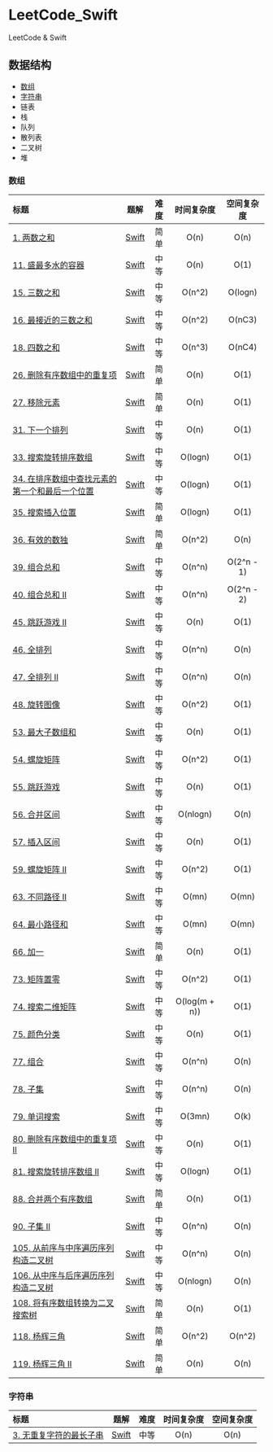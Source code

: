 # LeetCode_Swift

LeetCode & Swift

## 数据结构

- [数组](#数组)
- [字符串](#字符串)
- 链表
- 栈
- 队列
- 散列表
- 二叉树
- 堆


### 数组

| 标题 | 题解 | 难度 | 时间复杂度 | 空间复杂度 |
|:---|:---:|:---:|:---:|:---:|
| [1. 两数之和](https://leetcode-cn.com/problems/two-sum/)                                            | [Swift](https://github.com/KiligWYu/LeetCode_Swift/blob/master/Array/1_TwoSum.swift)                           | 简单 | O(n)       | O(n)       |
| [11. 盛最多水的容器](https://leetcode-cn.com/problems/container-with-most-water/)                   | [Swift](https://github.com/KiligWYu/LeetCode_Swift/blob/master/Array/11_ContainerWithMostWater.swift)          | 中等 | O(n)       | O(1)       |
| [15. 三数之和](https://leetcode-cn.com/problems/3sum/)                                              | [Swift](https://github.com/KiligWYu/LeetCode_Swift/blob/master/Array/15_ThreeSum.swift)                        | 中等 | O(n^2)     | O(logn)    |
| [16. 最接近的三数之和](https://leetcode-cn.com/problems/3sum-closest/)                              | [Swift](https://github.com/KiligWYu/LeetCode_Swift/blob/master/Array/16_3SumClosest.swift)                     | 中等 | O(n^2)     | O(nC3)     |
| [18. 四数之和](https://leetcode-cn.com/problems/4sum/)                                              | [Swift](https://github.com/KiligWYu/LeetCode_Swift/blob/master/Array/18_4Sum.swift)                            | 中等 | O(n^3)     | O(nC4)     |
| [26. 删除有序数组中的重复项](https://leetcode-cn.com/problems/remove-duplicates-from-sorted-array/) | [Swift](https://github.com/KiligWYu/LeetCode_Swift/blob/master/Array/26_RemoveDuplicatesFromSortedArray.swift) | 简单 | O(n)       | O(1)       |
| [27. 移除元素](https://leetcode-cn.com/problems/remove-element/)                                    | [Swift](https://github.com/KiligWYu/LeetCode_Swift/blob/master/Array/27_RemoveElement.swift)                   | 简单 | O(n)       | O(1)       |
| [31. 下一个排列](https://leetcode-cn.com/problems/remove-element/)                                    | [Swift](https://github.com/KiligWYu/LeetCode_Swift/blob/master/Array/31_NextPermutation.swift) | 中等 | O(n) | O(1) |
| [33. 搜索旋转排序数组](https://leetcode-cn.com/problems/search-in-rotated-sorted-array) | [Swift](https://github.com/KiligWYu/LeetCode_Swift/blob/master/Array/33_SearchInRotatedSortedArray.swift) | 中等 | O(logn) | O(1) |
| [34. 在排序数组中查找元素的第一个和最后一个位置](https://leetcode-cn.com/problems/find-first-and-last-position-of-element-in-sorted-array) | [Swift](https://github.com/KiligWYu/LeetCode_Swift/blob/master/Array/34_FindFirstAndLastPositionOfElementInSortedArray.swift) | 中等 | O(logn) | O(1) |
| [35. 搜索插入位置](https://leetcode-cn.com/problems/search-insert-position/) | [Swift](https://github.com/KiligWYu/LeetCode_Swift/blob/master/Array/35_SearchInsertPosition.swift) | 简单 | O(logn) | O(1) |
| [36. 有效的数独](https://leetcode-cn.com/problems/valid-sudoku) | [Swift](https://github.com/KiligWYu/LeetCode_Swift/blob/master/Array/36_ValidSudoku.swift) | 简单 | O(n^2) | O(n) |
| [39. 组合总和](https://leetcode-cn.com/problems/combination-sum/) | [Swift](https://github.com/KiligWYu/LeetCode_Swift/blob/master/Array/39_CombinationSum.swift) | 中等 | O(n^n) | O(2^n - 1) |
| [40. 组合总和 II](https://leetcode-cn.com/problems/combination-sum-ii/) | [Swift](https://github.com/KiligWYu/LeetCode_Swift/blob/master/Array/40_CombinationSumII.swift) | 中等 | O(n^n) | O(2^n - 2) |
| [45. 跳跃游戏 II](https://leetcode-cn.com/problems/jump-game-ii/) | [Swift](https://github.com/KiligWYu/LeetCode_Swift/blob/master/Array/45_JumpGameII.swift) | 中等 | O(n) | O(1) |
| [46. 全排列](https://leetcode-cn.com/problems/permutations/) | [Swift](https://github.com/KiligWYu/LeetCode_Swift/blob/master/Array/46_Permutations.swift) | 中等 | O(n^n) | O(n) |
| [47. 全排列 II](https://leetcode-cn.com/problems/permutations-ii/) | [Swift](https://github.com/KiligWYu/LeetCode_Swift/blob/master/Array/47_PermutationII.swift) | 中等 | O(n^n) | O(n) |
| [48. 旋转图像](https://leetcode-cn.com/problems/rotate-image/) | [Swift](https://github.com/KiligWYu/LeetCode_Swift/blob/master/Array/48_RotateImage.swift) | 中等 | O(n^2) | O(1) |
| [53. 最大子数组和](https://leetcode-cn.com/problems/maximum-subarray/) | [Swift](https://github.com/KiligWYu/LeetCode_Swift/blob/master/Array/53_MaximumSubarray.swift) | 中等 | O(n) | O(1) |
| [54. 螺旋矩阵](https://leetcode-cn.com/problems/spiral-matrix/) | [Swift](https://github.com/KiligWYu/LeetCode_Swift/blob/master/Array/54_SpiralMatrix.swift) | 中等 | O(n^2) | O(1) |
| [55. 跳跃游戏](https://leetcode-cn.com/problems/jump-game/) | [Swift](https://github.com/KiligWYu/LeetCode_Swift/blob/master/Array/55_JumpGame.swift) | 中等 | O(n) | O(1) |
| [56. 合并区间](https://leetcode-cn.com/problems/merge-intervals/) | [Swift](https://github.com/KiligWYu/LeetCode_Swift/blob/master/Array/56_MergeIntervals.swift) | 中等 | O(nlogn) | O(n) |
| [57. 插入区间](https://leetcode-cn.com/problems/insert-interval/) | [Swift](https://github.com/KiligWYu/LeetCode_Swift/blob/master/Array/57_InsertInterval.swift) | 中等 | O(n) | O(1) |
| [59. 螺旋矩阵 II](https://leetcode-cn.com/problems/spiral-matrix-ii/) | [Swift](https://github.com/KiligWYu/LeetCode_Swift/blob/master/Array/59_SpiralMatrixII.swift) | 中等 | O(n^2) | O(1) |
| [63. 不同路径 II](https://leetcode-cn.com/problems/unique-paths-ii/) | [Swift](https://github.com/KiligWYu/LeetCode_Swift/blob/master/Array/63_UniquePathsII.swift) | 中等 | O(mn) | O(mn) |
| [64. 最小路径和](https://leetcode-cn.com/problems/minimum-path-sum/) | [Swift](https://github.com/KiligWYu/LeetCode_Swift/blob/master/Array/64_MinimumPathSum.swift) | 中等 | O(mn) | O(mn) |
| [66. 加一](https://leetcode-cn.com/problems/plus-one/) | [Swift](https://github.com/KiligWYu/LeetCode_Swift/blob/master/Array/66_PlusOne.swift) | 简单 | O(n) | O(1) |
| [73. 矩阵置零](https://leetcode-cn.com/problems/set-matrix-zeroes/) | [Swift](https://github.com/KiligWYu/LeetCode_Swift/blob/master/Array/73_SetMatrixZeroes.swift) | 中等 | O(n^2) | O(1) |
| [74. 搜索二维矩阵](https://leetcode-cn.com/problems/search-a-2d-matrix/) | [Swift](https://github.com/KiligWYu/LeetCode_Swift/blob/master/Array/74_Search2DMatrix.swift) | 中等 | O(log(m + n)) | O(1) |
| [75. 颜色分类](https://leetcode-cn.com/problems/sort-colors/) | [Swift](https://github.com/KiligWYu/LeetCode_Swift/blob/master/Array/75_SortColors.swift) | 中等 | O(n) | O(1) |
| [77. 组合](https://leetcode-cn.com/problems/combinations/) | [Swift](https://github.com/KiligWYu/LeetCode_Swift/blob/master/Array/77_Combinations.swift) | 中等 | O(n^n) | O(n) |
| [78. 子集](https://leetcode-cn.com/problems/subsets/) | [Swift](https://github.com/KiligWYu/LeetCode_Swift/blob/master/Array/78_Subsets.swift) | 中等 | O(n^n) | O(n) |
| [79. 单词搜索](https://leetcode-cn.com/problems/word-search/) | [Swift](https://github.com/KiligWYu/LeetCode_Swift/blob/master/Array/79_WordSearch.swift) | 中等 | O(3mn) | O(k) |
| [80. 删除有序数组中的重复项 II](https://leetcode-cn.com/problems/remove-duplicates-from-sorted-array-ii/) | [Swift](https://github.com/KiligWYu/LeetCode_Swift/blob/master/Array/80_RemoveDuplicatesFromSortedArrayII.swift) | 中等 | O(n) | O(1) |
| [81. 搜索旋转排序数组 II](https://leetcode-cn.com/problems/search-in-rotated-sorted-array-ii/) | [Swift](https://github.com/KiligWYu/LeetCode_Swift/blob/master/Array/81_SearchInRotatedSortedArrayII.swift) | 中等 | O(logn) | O(1) |
| [88. 合并两个有序数组](https://leetcode-cn.com/problems/merge-sorted-array/) | [Swift](https://github.com/KiligWYu/LeetCode_Swift/blob/master/Array/88_MergeSortedArray.swift) | 简单 | O(n) | O(1) |
| [90. 子集 II](https://leetcode-cn.com/problems/subsets-ii/) | [Swift](https://github.com/KiligWYu/LeetCode_Swift/blob/master/Array/90_SubsetsII.swift) | 中等 | O(n^n) | O(n) |
| [105. 从前序与中序遍历序列构造二叉树](https://leetcode-cn.com/problems/construct-binary-tree-from-preorder-and-inorder-traversal/) | [Swift](https://github.com/KiligWYu/LeetCode_Swift/blob/master/Array/105_ConstructBinaryTreeFromPreorderAndInorderTraversal.swift) | 中等 | O(n^n) | O(n) |
| [106. 从中序与后序遍历序列构造二叉树](https://leetcode-cn.com/problems/construct-binary-tree-from-inorder-and-postorder-traversal/) | [Swift](https://github.com/KiligWYu/LeetCode_Swift/blob/master/Array/106_ConstructBinaryTreeFromInorderAndPostorderTraversal.swift) | 中等 | O(nlogn) | O(n) |
| [108. 将有序数组转换为二叉搜索树](https://leetcode-cn.com/problems/convert-sorted-array-to-binary-search-tree/) | [Swift](https://github.com/KiligWYu/LeetCode_Swift/blob/master/Array/108_ConvertSortedArrayToBST.swift) | 简单 | O(n) | O(1) |
| [118. 杨辉三角](https://leetcode-cn.com/problems/pascals-triangle/) | [Swift](https://github.com/KiligWYu/LeetCode_Swift/blob/master/Array/118_PascalsTriangle.swift) | 简单 | O(n^2) | O(n^2) |
| [119. 杨辉三角 II](https://leetcode-cn.com/problems/pascals-triangle-ii/) | [Swift](https://github.com/KiligWYu/LeetCode_Swift/blob/master/Array/119_PascalsTriangleII.swift) | 简单 | O(n) | O(n) |

### 字符串

| 标题 | 题解 | 难度 | 时间复杂度 | 空间复杂度 |
|:---|:---:|:---:|:---:|:---:|
| [3. 无重复字符的最长子串](https://leetcode-cn.com/problems/longest-substring-without-repeating-characters/) | [Swift](https://github.com/KiligWYu/LeetCode_Swift/blob/master/String/3_LongestSubstringWithoutRepeatingCharacters.swift) | 中等 | O(n) | O(n) |
